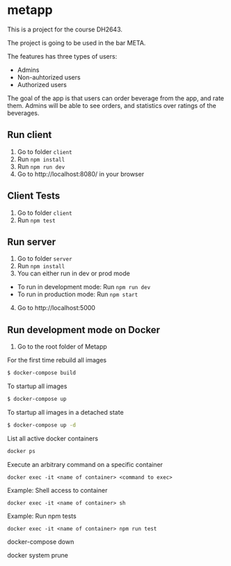 # metapp

This is a project for the course DH2643.

The project is going to be used in the bar META.

The features has three types of users: 
- Admins 
- Non-auhtorized users
- Authorized users 

The goal of the app is that users can order beverage from the app, and rate them. 
Admins will be able to see orders, and statistics over ratings of the beverages. 

## Run client
1. Go to folder `client` 
2. Run `npm install`
3. Run `npm run dev` 
4. Go to http://localhost:8080/ in your browser

## Client Tests
1. Go to folder `client` 
2. Run `npm test`


## Run server
1. Go to folder `server` 
2. Run `npm install`
3. You can either run in dev or prod mode
- To run in development mode: Run `npm run dev`
- To run in production mode: Run `npm start`
4. Go to http://localhost:5000


## Run development mode on Docker

1. Go to the root folder of Metapp

For the first time rebuild all images
```bash
$ docker-compose build
``` 
To startup all images
```bash
$ docker-compose up
``` 

To startup all images in a detached state
```bash
$ docker-compose up -d
``` 

List all active docker containers
```bash
docker ps
``` 

Execute an arbitrary command on a specific container

```
docker exec -it <name of container> <command to exec>
``` 

Example: Shell access to container
```
docker exec -it <name of container> sh
```

Example: Run npm tests
```
docker exec -it <name of container> npm run test
``` 
docker-compose down

docker system prune